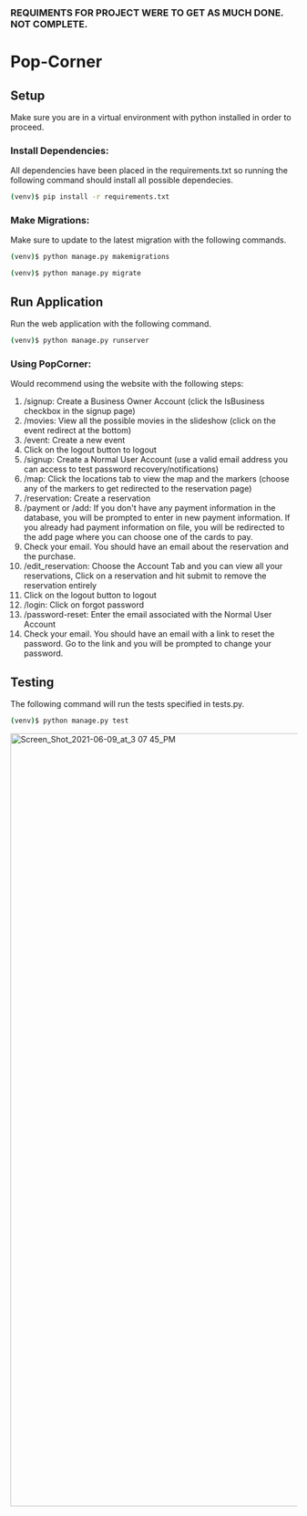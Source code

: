 
### REQUIMENTS FOR PROJECT WERE TO GET AS MUCH DONE. NOT COMPLETE. 

# Pop-Corner

## Setup
Make sure you are in a virtual environment with python installed in order to proceed. 
### Install Dependencies:
All dependencies have been placed in the requirements.txt so running the following command should install all possible dependecies. 
```sh
(venv)$ pip install -r requirements.txt
```
### Make Migrations:
Make sure to update to the latest migration with the following commands. 
```sh
(venv)$ python manage.py makemigrations
```
```sh
(venv)$ python manage.py migrate
```

## Run Application
Run the web application with the following command. 
```sh
(venv)$ python manage.py runserver
```
### Using PopCorner:
Would recommend using the website with the following steps:
  1. /signup: Create a Business Owner Account (click the IsBusiness checkbox in the signup page)
  2. /movies: View all the possible movies in the slideshow (click on the event redirect at the bottom)
  3. /event: Create a new event
  4. Click on the logout button to logout
  5. /signup: Create a Normal User Account (use a valid email address you can access to test password recovery/notifications)
  6. /map: Click the locations tab to view the map and the markers (choose any of the markers to get redirected to the reservation page)
  7. /reservation: Create a reservation 
  8. /payment or /add: If you don't have any payment information in the database, you will be prompted to enter in new payment information. If you already had payment information on file, you will be redirected to the add page where you can choose one of the cards to pay. 
  9. Check your email. You should have an email about the reservation and the purchase. 
  10. /edit_reservation: Choose the Account Tab and you can view all your reservations, Click on a reservation and hit submit to remove the reservation entirely
  11. Click on the logout button to logout
  12. /login: Click on forgot password
  13. /password-reset: Enter the email associated with the Normal User Account
  14. Check your email. You should have an email with a link to reset the password. Go to the link and you will be prompted to change your password. 

## Testing
The following command will run the tests specified in tests.py. 
```sh
(venv)$ python manage.py test
```

<img width="1356" alt="Screen_Shot_2021-06-09_at_3 07 45_PM" src="https://user-images.githubusercontent.com/70611669/121424800-c169ef80-c93f-11eb-8fee-a052d28b78f5.png">
